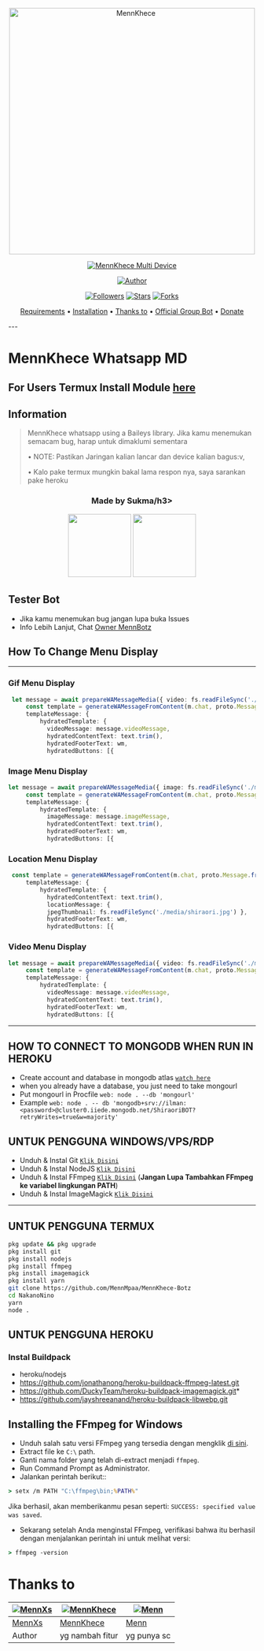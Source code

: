 <p align="center">
<img src="https://telegra.ph/file/0590602ca31252f439fa1.jpg" alt="MennKhece" width="500"/>


</p>
<p align="center">
<a href="#"><img title="MennKhece Multi Device" src="https://img.shields.io/badge/Menn Khece-green?colorA=%23ff0000&colorB=%23017e40&style=for-the-badge"></a>
</p>
<p align="center">
<a href="https://github.com/MennMpaa"><img title="Author" src="https://img.shields.io/badge/Author-Sukma-red.svg?style=for-the-badge&logo=github"></a>
</p>
<p align="center">
<a href="https://github.com/"><img title="Followers" src="https://img.shields.io/github/followers/MennMpaa?color=blue&style=flat-square"></a>
<a href="https://github.com/"><img title="Stars" src="https://img.shields.io/github/stars/ChataOfc?color=red&style=flat-square"></a>
<a href="https://github.com//network/members"><img title="Forks" src="https://img.shields.io/github/forks/MennMpaa/MennKhece-Botz?color=red&style=flat-square"></a>
</P>
<p align="center">
  <a href="https://github.com/MennMpaa/MennKhece-Botz#requirements">Requirements</a> •
  <a href="https://github.com/MennMpaa/MennKhece-Botz#instalasi">Installation</a> •
  <a href="https://github.com/MennMpaa/MennKhece-Botz#thanks-to">Thanks to</a> •
  <a href="https://github.com/MennMpaa/MennKhece-Botz#Official-Group"> Official Group Bot</a> •
  <a href="https://saweria.co/oktakc#donate">Donate</a>
</p>
</div>
---

# MennKhece Whatsapp MD
## For Users Termux Install Module [here](https://github.com/Ilhamskhyzi/node_modules)
## Information
> MennKhece whatsapp using a Baileys library.
> Jika kamu menemukan semacam bug, harap untuk dimaklumi sementara
>
> • NOTE: Pastikan Jaringan kalian lancar dan device kalian bagus:v, 
> 
> • Kalo pake termux mungkin bakal lama respon nya, saya sarankan pake heroku

<h3 align="center">Made by Sukma/h3>
<p align="center">
  <a href="https://github.com/MennMpaa"><img src="https://github.com/MennMpaa.png?size=128" height="128" width="128" /></a>
  <a href="https://github.com/MennMpaa"><img src="https://github.com/MennMpaa.png?size=128" height="128" width="128" /></a>
</p>

## Tester Bot
* Jika kamu menemukan bug jangan lupa buka Issues
* Info Lebih Lanjut, Chat [Owner
MennBotz](https://wa.me/6288298647652)

## How To Change Menu Display
----
### Gif Menu Display
```ts
 let message = await prepareWAMessageMedia({ video: fs.readFileSync('./media/shiro.mp4'), gifPlayback: true }, { upload: conn.waUploadToServer })
     const template = generateWAMessageFromContent(m.chat, proto.Message.fromObject({
     templateMessage: {
         hydratedTemplate: {
           videoMessage: message.videoMessage,
           hydratedContentText: text.trim(),
           hydratedFooterText: wm,
           hydratedButtons: [{
```

### Image Menu Display
```ts
let message = await prepareWAMessageMedia({ image: fs.readFileSync('./media/shiraori.jpg')}, { upload: conn.waUploadToServer })
     const template = generateWAMessageFromContent(m.chat, proto.Message.fromObject({
     templateMessage: {
         hydratedTemplate: {
           imageMessage: message.imageMessage,
           hydratedContentText: text.trim(),
           hydratedFooterText: wm,
           hydratedButtons: [{
```

### Location Menu Display
```ts
 const template = generateWAMessageFromContent(m.chat, proto.Message.fromObject({
     templateMessage: {
         hydratedTemplate: {
           hydratedContentText: text.trim(),
           locationMessage: { 
           jpegThumbnail: fs.readFileSync('./media/shiraori.jpg') },
           hydratedFooterText: wm,
           hydratedButtons: [{       
```

### Video Menu Display
```ts
let message = await prepareWAMessageMedia({ video: fs.readFileSync('./media/shiro.mp4')}, { upload: conn.waUploadToServer })
     const template = generateWAMessageFromContent(m.chat, proto.Message.fromObject({
     templateMessage: {
         hydratedTemplate: {
           videoMessage: message.videoMessage,
           hydratedContentText: text.trim(),
           hydratedFooterText: wm,
           hydratedButtons: [{           	
```
----           


## HOW TO CONNECT TO MONGODB WHEN RUN IN HEROKU

* Create account and database in mongodb atlas [`watch here`](https://youtu.be/rPqRyYJmx2g)
* when you already have a database, you just need to take mongourl
* Put mongourl in Procfile `web: node . --db 'mongourl'`
* Example `web: node . -- db 'mongodb+srv://ilman:<password>@cluster0.iiede.mongodb.net/ShiraoriBOT?retryWrites=true&w=majority'`


## UNTUK PENGGUNA WINDOWS/VPS/RDP

* Unduh & Instal Git [`Klik Disini`](https://git-scm.com/downloads)
* Unduh & Instal NodeJS [`Klik Disini`](https://nodejs.org/en/download)
* Unduh & Instal FFmpeg [`Klik Disini`](https://ffmpeg.org/download.html) (**Jangan Lupa Tambahkan FFmpeg ke variabel lingkungan PATH**)
* Unduh & Instal ImageMagick [`Klik Disini`](https://imagemagick.org/script/download.php)

---------

## UNTUK PENGGUNA TERMUX
```bash
pkg update && pkg upgrade
pkg install git
pkg install nodejs
pkg install ffmpeg
pkg install imagemagick
pkg install yarn
git clone https://github.com/MennMpaa/MennKhece-Botz
cd NakanoNino
yarn
node .
```

## UNTUK PENGGUNA HEROKU

### Instal Buildpack
* heroku/nodejs
* https://github.com/jonathanong/heroku-buildpack-ffmpeg-latest.git
* https://github.com/DuckyTeam/heroku-buildpack-imagemagick.git*
* https://github.com/jayshreeanand/heroku-buildpack-libwebp.git

## Installing the FFmpeg for Windows
* Unduh salah satu versi FFmpeg yang tersedia dengan mengklik [di sini](https://www.gyan.dev/ffmpeg/builds/).
* Extract file ke `C:\` path.
* Ganti nama folder yang telah di-extract menjadi `ffmpeg`.
* Run Command Prompt as Administrator.
* Jalankan perintah berikut::
```cmd
> setx /m PATH "C:\ffmpeg\bin;%PATH%"
```
Jika berhasil, akan memberikanmu pesan seperti: `SUCCESS: specified value was saved`.
* Sekarang setelah Anda menginstal FFmpeg, verifikasi bahwa itu berhasil dengan menjalankan perintah ini untuk melihat versi:
```cmd
> ffmpeg -version
```

# Thanks to
 [![MennXs](https://github.com/MennMpaa.png?size=150)](https://github.com/MennMpaa) | [![MennKhece](https://github.com/MennMpaa.png?size=150)](https://github.com/MennMpaa) | [![Menn](https://github.com/MennMpaa.png?size=150)](https://github.com/MennMpaa)
----|----|----
[MennXs](https://github.com/MennMpaa) | [MennKhece](https://github.com/MennMpaa) | [Menn](https://github.com/MennMpaa)
 Author | yg nambah fitur | yg punya sc

